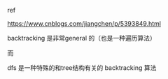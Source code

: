 
ref 

https://www.cnblogs.com/jiangchen/p/5393849.html

backtracking 是非常general 的（也是一种遍历算法）

而

dfs 是一种特殊的和tree结构有关的 backtracking 算法


